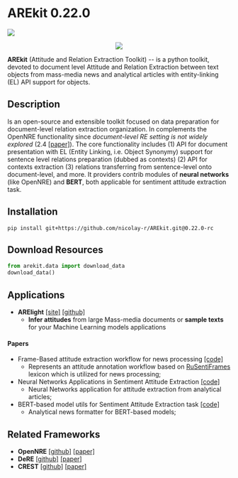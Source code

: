 # AREkit 0.22.0

![](https://img.shields.io/badge/Python-3.6-brightgreen.svg)

<p align="center">
    <img src="logo.png"/>
</p>

**AREkit** (Attitude and Relation Extraction Toolkit) -- is a python toolkit, devoted to 
document level Attitude and Relation Extraction between text objects from mass-media news 
and analytical articles with entity-linking (EL) API support for objects.

## Description

Is an open-source and extensible toolkit focused on data preparation for document-level relation extraction organization. 
In complements the OpenNRE functionality since *document-level RE setting is not widely explored* (2.4 [[paper]](https://aclanthology.org/D19-3029.pdf)).
The core functionality includes 
(1) API for document presentation with EL (Entity Linking, i.e. Object Synonymy) support 
for sentence level relations preparation (dubbed as contexts)
(2) API for contexts extraction
(3) relations transferring from sentence-level onto document-level, and more.
It providers contrib modules of 
**neural networks** (like OpenNRE) and 
**BERT**,
both applicable for sentiment attitude extraction task.

## Installation 

```
pip install git+https://github.com/nicolay-r/AREkit.git@0.22.0-rc
```

## Download Resources
```python
from arekit.data import download_data
download_data()
```

## Applications

* **ARElight** [[site]](https://nicolay-r.github.io/arelight-page/) [[github]](https://github.com/nicolay-r/ARElight)
    * **Infer attitudes** from large Mass-media documents or **sample texts** for your Machine Learning models applications

#### Papers
* Frame-Based attitude extraction workflow for news processing [[code]](https://github.com/nicolay-r/frame-based-attitude-extraction-workflow)
    * Represents an attitude annotation workflow based on [RuSentiFrames](https://github.com/nicolay-r/RuSentiFrames) lexicon which is utilized for news processing;
* Neural Networks Applications in Sentiment Attitude Extraction [[code]](https://github.com/nicolay-r/neural-networks-for-attitude-extraction)
    * Neural Networks application for attitude extraction from analytical articles;
* BERT-based model utils for Sentiment Attitude Extraction task [[code]](https://github.com/nicolay-r/bert-utils-for-attitude-extraction)
    * Analytical news formatter for BERT-based models;

## Related Frameworks

*  **OpenNRE** [[github]](https://github.com/thunlp/OpenNRE) [[paper]](https://aclanthology.org/D19-3029.pdf)
*  **DeRE** [[github]](https://github.com/ims-tcl/DeRE) [[paper]](https://aclanthology.org/D18-2008/)
*  **CREST** [[github]](https://github.com/phosseini/CREST) [[paper]](https://arxiv.org/abs/2103.13606)
